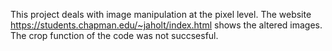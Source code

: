 This project deals with image manipulation at the pixel level. The website https://students.chapman.edu/~jaholt/index.html shows the altered images. The crop function of the code was 
not succsesful. 
